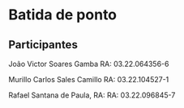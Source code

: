 # Batida de ponto

## Participantes

João Victor Soares Gamba RA: 03.22.064356-6


Murillo Carlos Sales Camillo RA: 03.22.104527-1

Rafael Santana de Paula, RA: RA: 03.22.096845-7


